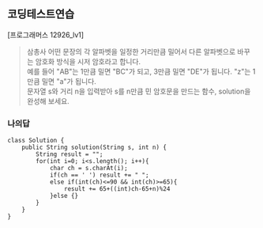## 코딩테스트연습
[프로그래머스 12926_lv1]

> 삼총사
> 어떤 문장의 각 알파벳을 일정한 거리만큼 밀어서 다른 알파벳으로 바꾸는 암호화 방식을 시저 암호라고 합니다.   
> 예를 들어 "AB"는 1만큼 밀면 "BC"가 되고, 3만큼 밀면 "DE"가 됩니다. "z"는 1만큼 밀면 "a"가 됩니다.   
> 문자열 s와 거리 n을 입력받아 s를 n만큼 민 암호문을 만드는 함수, solution을 완성해 보세요.


### 나의답
```
class Solution {
    public String solution(String s, int n) {
        String result = "";
        for(int i=0; i<s.length(); i++){
            char ch = s.charAt(i);
            if(ch == ' ') result += " ";
            else if(int(ch)<=90 && int(ch)>=65){
                result += 65+((int)ch-65+n)%24
            }else {}
        }
    }
}
```
